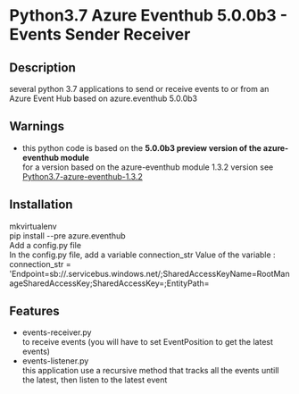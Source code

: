 # Python3.7 Azure Eventhub 5.0.0b3 - Events Sender Receiver
## Description
several python 3.7 applications to send or receive events to or from an Azure Event Hub based on azure.eventhub 5.0.0b3
## Warnings
 - this python code is based on the **5.0.0b3 preview version of the azure-eventhub module**   
 for a version based on the azure-eventhub module 1.3.2 version see <a href="https://github.com/MarcCharmois/Python3.7-azure-eventhub-1.3.2">Python3.7-azure-eventhub-1.3.2</a>

## Installation
mkvirtualenv    
pip install --pre  azure.eventhub    
Add a config.py file   
In the config.py file, add a variable connection_str
Value of the variable : connection_str = 'Endpoint=sb://<your enventhub namespace name>.servicebus.windows.net/;SharedAccessKeyName=RootManageSharedAccessKey;SharedAccessKey=<vaue of your shared ket>;EntityPath=<name of your event hub>     



## Features
 - events-receiver.py    
    to receive events (you will have to set EventPosition to get the latest events)    
  - events-listener.py    
    this application use a recursive method that tracks all the events untill the latest, then listen to the latest event


